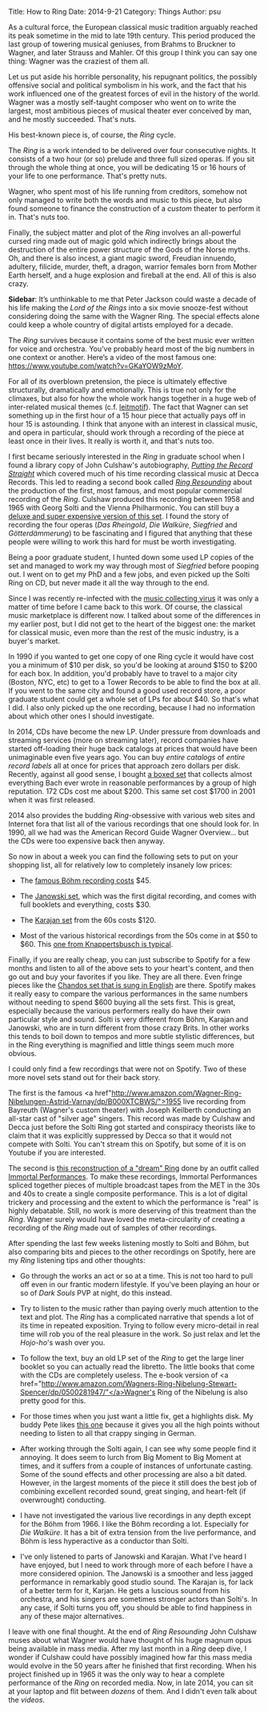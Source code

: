 Title: How to Ring
Date: 2014-9-21
Category: Things
Author: psu

As a cultural force, the European classical music tradition arguably reached its peak sometime in the mid to late 19th century. This period produced the last group of towering musical geniuses, from Brahms to Bruckner to Wagner, and later Strauss and Mahler. Of this group I think you can say one thing: Wagner was the craziest of them all.

Let us put aside his horrible personality, his repugnant politics, the possibly offensive social and political symbolism in his work, and the fact that his work influenced one of the greatest forces of evil in the history of the world. Wagner was a mostly self-taught composer who went on to write the largest, most ambitious pieces of musical theater ever conceived by man, and he mostly succeeded. That's nuts. 

His best-known piece is, of course, the _Ring_ cycle. 

The _Ring_ is a work intended to be delivered over four consecutive nights. It consists of a two hour (or so) prelude and three full sized operas. If you sit through the whole thing at once, you will be dedicating 15 or 16 hours of your life to one performance. That's pretty nuts.

Wagner, who spent most of his life running from creditors, somehow not only managed to write both the words and music to this piece, but also found someone to finance the construction of a _custom_ theater to perform it in. That's nuts too.

Finally, the subject matter and plot of the _Ring_ involves an all-powerful cursed ring made out of magic gold which indirectly brings about the destruction of the entire power structure of the Gods of the Norse myths. Oh, and there is also incest, a giant magic sword, Freudian innuendo, adultery, filicide, murder, theft, a dragon, warrior females born from Mother Earth herself, and a huge explosion and fireball at the end. All of this is also crazy.

**Sidebar**: It’s unthinkable to me that Peter Jackson could waste a decade of his life making the _Lord of the Rings_ into a six movie snooze-fest without considering doing the same with the Wagner Ring. The special effects alone could keep a whole country of digital artists employed for a decade.

The _Ring_ survives because it contains some of the best music ever written for voice and orchestra. You’ve probably heard most of the big numbers in one context or another. Here’s a video of the most famous one: <a href="https://www.youtube.com/watch?v=GKaYOW9zMoY">https://www.youtube.com/watch?v=GKaYOW9zMoY</a>. 

For all of its overblown pretension, the piece is ultimately effective structurally, dramatically and emotionally. This is true not only for the climaxes, but also for how the whole work hangs together in a huge web of  inter-related musical themes (c.f. <a href="http://en.wikipedia.org/wiki/Leitmotif">leitmotif</a>). The fact that Wagner can set something up in the first hour of a 15 hour piece that actually pays off in hour 15 is astounding. I think that anyone with an interest in classical music, and opera in particular, should work through a recording of the piece at least once in their lives. It really is worth it, and that's nuts too.

I first became seriously interested in the _Ring_ in graduate school when I found a library copy of John Culshaw's autobiography, <a href="http://www.amazon.com/Putting-Record-Straight-Autobiography-Culshaw/">_Putting the Record Straight_</a> which covered much of his time recording classical music at Decca Records. This led to reading a second book called <a href="http://www.amazon.com/Ring-Resounding-John-Culshaw/dp/0670598895/">_Ring Resounding_</a> about the production of the first, most famous, and most popular commercial recording of the _Ring_. Culshaw produced this recording between 1958 and 1965 with Georg Solti and the Vienna Philharmonic. You can still buy a <a href="http://www.amazon.com/Wagner-Ring-Nibelungen-Super-Deluxe/dp/B008J1QFLU/">deluxe and super expensive version of this set</a>. I found the story of recording the four operas (_Das Rheingold_, _Die Walküre_, _Siegfried_ and _Götterdämmerung_) to be fascinating and I figured that anything that these people were willing to work this hard for must be worth investigating.

Being a poor graduate student, I hunted down some used LP copies of the set and managed to work my way through most of _Siegfried_ before pooping out. I went on to get my PhD and a few jobs, and even picked up the Solti Ring on CD, but never made it all the way through to the end.

Since I was recently re-infected with the <a href="http://mutable-states.com/unreasonable-gripes.html">music collecting virus</a> it was only a matter of time before I came back to this work. Of course, the classical music marketplace is different now. I talked about some of the differences in my earlier post, but I did not get to the heart of the biggest one: the market for classical music, even more than the rest of the music industry, is a buyer's market.

In 1990 if you wanted to get one copy of one Ring cycle it would have cost you a minimum of $10 per disk, so you'd be looking at around $150 to $200 for each box. In addition, you'd probably have to travel to a major city (Boston, NYC, etc) to get to a Tower Records to be able to find the box at all. If you went to the same city and found a good used record store, a poor graduate student could get a whole set of LPs for about $40. So that's what I did. I also only picked up the one recording, because I had no information about which other ones I should investigate.

In 2014, CDs have become the new LP. Under pressure from downloads and streaming services (more on streaming later), record companies have started off-loading their huge back catalogs at prices that would have been unimaginable even five years ago. You can buy _entire catalogs_ of _entire record labels_ all at once for prices that approach zero dollars per disk. Recently, against all good sense, I bought <a href="http://www.amazon.com/Complete-Works-Johann-Sebastian-Bach/dp/B003LR4QPE/">a boxed set</a> that collects almost everything Bach ever wrote in reasonable performances by a group of high reputation. 172 CDs cost me about $200. This same set cost $1700 in 2001 when it was first released.

2014 also provides the budding _Ring_-obsessive with various web sites and Internet fora that list all of the various recordings that one should look for. In 1990, all we had was the American Record Guide Wagner Overview... but the CDs were too expensive back then anyway.

So now in about a week you can find the following sets to put on your shopping list, all for relatively low to completely insanely low prices:

- The <a href="http://www.amazon.com/Wagner-Ring-Nibelungen-Richard/dp/B003Y3MYYU/">famous Böhm recording costs</a> $45.

- The <a href="http://www.amazon.com/Wagner-Ring-Nibelungen-Richard/dp/B009EJSV2C/">Janowski set</a>, which was the first digital recording, and comes with full booklets and everything, costs $30.

- The <a href="http://www.amazon.com/Wagner-Nibelungen-Herbert-Von-Karajan/dp/B000009CMV/">Karajan set</a> from the 60s costs $120.

- Most of the various historical recordings from the 50s come in at $50 to $60. This <a href="http://www.amazon.com/Knappertsbusch-Conducts-Richard-Nibelungen-Bayreuth/dp/B00004RCZL/">one from Knappertsbusch is typical</a>.

Finally, if you are really cheap, you can just subscribe to Spotify for a few months and listen to all of the above sets to your heart's content, and then go out and buy your favorites if you like. They are all there. Even fringe pieces like the <a href="http://open.spotify.com/album/4FUxybpSmMgUm1wvaO4fNE">Chandos set that is sung in English</a> are there. Spotify makes it really easy to compare the various performances in the same numbers without needing to spend $600 buying all the sets first. This is great, especially because the various performers really do have their own particular style and sound. Solti is very different from Böhm, Karajan and Janowski, who are in turn different from those crazy Brits. In other works this tends to boil down to tempos and more subtle stylistic differences, but in the Ring everything is magnified and little things seem much more obvious.

I could only find a few recordings that were not on Spotify. Two of these more novel sets stand out for their back story.

The first is the famous <a href"http://www.amazon.com/Wagner-Ring-Nibelungen-Astrid-Varnay/dp/B000XTCBWS/">1955 live recording from Bayreuth</a> (Wagner's custom theater) with Joseph Keilberth conducting an all-star cast of "silver age" singers. This record was made by Culshaw and Decca just before the Solti Ring got started and conspiracy theorists like to claim that it was explicitly suppressed by Decca so that it would not compete with Solti. You can't stream this on Spotify, but some of it is on Youtube if you are interested.

The second is <a href="http://immortalperformances.org/documents.php?d=5">this reconstruction of a "dream" Ring</a> done by an outfit called <a href="http://immortalperformances.org/documents.php?d=5">Immortal Performances</a>. To make these recordings, Immortal Performances spliced together pieces of multiple broadcast tapes from the MET in the 30s and 40s to create a single composite performance. This is a lot of digital trickery and processing and the extent to which the performance is "real" is highly debatable. Still, no work is more deserving of this treatment than the _Ring_. Wagner surely would have loved the meta-circularity of creating a recording of the _Ring_ made out of samples of other recordings.

After spending the last few weeks listening mostly to Solti and Böhm, but also comparing bits and pieces to the other recordings on Spotify, here are my _Ring_ listening tips and other thoughts:

- Go through the works an act or so at a time. This is not too hard to pull off even in our frantic modern lifestyle. If you've been playing an hour or so of _Dark Souls_ PVP at night, do this instead.

- Try to listen to the music rather than paying overly much attention to the text and plot. The _Ring_ has a complicated   narrative that spends a lot of its time in repeated exposition. Trying to follow every micro-detail in real time will rob you of  the real pleasure in the work. So just relax and let the _Hojo-ho_'s wash over you.

- To follow the text, buy an old LP set of the _Ring_ to get the large liner booklet so you can actually read the libretto. The little books that come with the CDs are completely useless. The e-book version of <a href="http://www.amazon.com/Wagners-Ring-Nibelung-Stewart-Spencer/dp/0500281947/"</a>Wagner's Ring of the Nibelung</a> is also pretty good for this.

- For those times when you just want a little fix, get a highlights disk. My buddy Pete likes <a href="http://www.amazon.com/Ring-Without-Words-Richard-Wagner/dp/B000003CUJ/">this one</a> because it gives you all the high points without needing to listen to all that crappy singing in German.

- After working through the Solti again, I can see why some people find it annoying. It does seem to lurch from Big Moment to Big Moment at times, and it suffers from a couple of instances of unfortunate casting. Some of the sound effects and other processing are also a bit dated. However, in the largest moments of the piece it still does the best job of combining excellent recorded sound, great singing, and heart-felt (if overwrought) conducting. 

- I have not investigated the various live recordings in any depth except for the Böhm from 1966. I like the Böhm recording a lot. Especially for _Die Walküre_. It has a bit of extra tension from the live performance, and Böhm is less hyperactive as a conductor than Solti.

- I've only listened to parts of Janowski and Karajan. What I've heard I have enjoyed, but I need to work through more of each before I have a more considered opinion. The Janowski is a smoother and less jagged performance in remarkably good studio sound. The Karajan is, for lack of a better term for it, Karjan. He gets a luscious sound from his orchestra, and his singers are sometimes stronger actors than Solti's. In any case, if Solti turns you off, you should be able to find happiness in any of these major alternatives.

I leave with one final thought. At the end of _Ring Resounding_ John Culshaw muses about what Wagner would have thought of his huge magnum opus being available in mass media. After my last month in a _Ring_ deep dive, I wonder if Culshaw could have possibly imagined how far this mass media would evolve in the 50 years after he finished that first recording. When his project finished up in 1965 it was the only way to hear a complete performance of the _Ring_ on recorded media. Now, in late 2014, you can sit at your laptop and flit between _dozens_ of them. And I didn't even talk about the _videos_.
